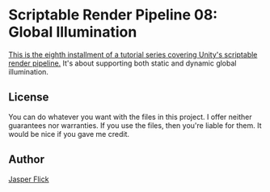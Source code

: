 # Scriptable Render Pipeline 08: Global Illumination

[This is the eighth installment of a tutorial series covering Unity's scriptable render pipeline.](https://catlikecoding.com/unity/tutorials/scriptable-render-pipeline/global-illumination/) It's about supporting both static and dynamic global illumination.

## License

You can do whatever you want with the files in this project. I offer neither guarantees nor warranties. If you use the files, then you're liable for them. It would be nice if you gave me credit.

## Author

[Jasper Flick](https://catlikecoding.com/jasper-flick/)